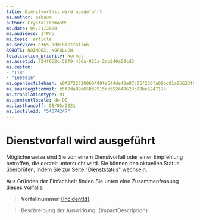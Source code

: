 ```yaml
---
title: Dienstvorfall wird ausgeführt
ms.author: pebaum
author: CrystalThomasMS
ms.date: 04/21/2020
ms.audience: ITPro
ms.topic: article
ms.service: o365-administration
ROBOTS: NOINDEX, NOFOLLOW
localization_priority: Normal
ms.assetid: 724f662c-50f0-456a-925a-2ab840a50cd3
ms.custom:
- "118"
- "1600016"
ms.openlocfilehash: a0f2722720060490fa544de42e87c05f230fa09bc01a05623f6d985f1f058042
ms.sourcegitcommit: b5f7da89a650d2915dc652449623c78be6247175
ms.translationtype: MT
ms.contentlocale: de-DE
ms.lasthandoff: 08/05/2021
ms.locfileid: "54074247"
---
```

# <a name="service-incident-in-progress"></a>Dienstvorfall wird ausgeführt

Möglicherweise sind Sie von einem Dienstvorfall oder einer Empfehlung betroffen, die derzeit untersucht wird. Sie können den aktuellen Status überprüfen, indem Sie zur Seite ["Dienststatus"](https://admin.microsoft.com/adminportal/home#/servicehealth) wechseln.
  
Aus Gründen der Einfachheit finden Sie unten eine Zusammenfassung dieses Vorfalls:
  
> **Vorfallnummer:**[{IncidentId}](https://admin.microsoft.com/adminportal/home#/servicehealth)

> Beschreibung der Auswirkung: {ImpactDescription}
